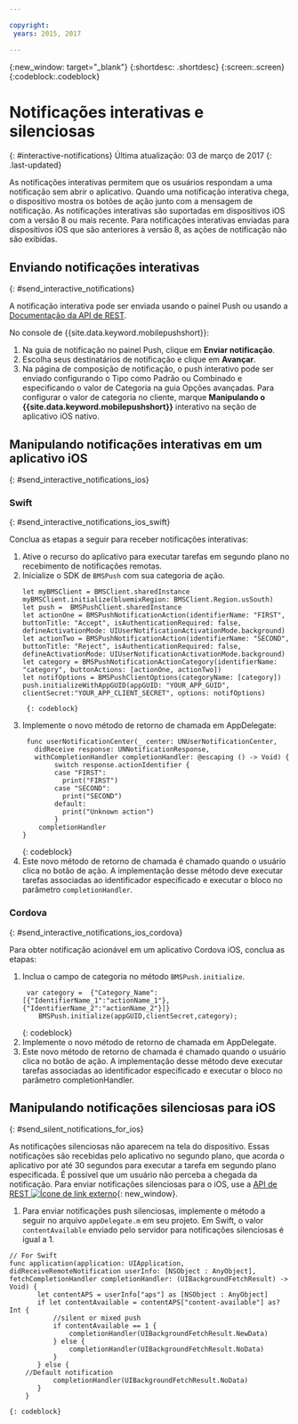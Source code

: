 ```yaml
---

copyright:
 years: 2015, 2017

---
```


{:new_window: target="_blank"}
{:shortdesc: .shortdesc}
{:screen:.screen}
{:codeblock:.codeblock}

# Notificações interativas e silenciosas  
{: #interactive-notifications}
Última atualização: 03 de março de 2017
{: .last-updated}

As notificações interativas permitem que os usuários respondam a uma notificação sem abrir o aplicativo. Quando uma notificação interativa chega, o dispositivo mostra os botões de ação junto com a mensagem de notificação. As notificações interativas são suportadas em dispositivos iOS com a versão 8 ou mais recente. Para notificações interativas enviadas para dispositivos iOS que são anteriores à versão 8, as ações de notificação não são exibidas.

## Enviando notificações interativas
{: #send_interactive_notifications}

A notificação interativa pode ser enviada usando o painel Push ou usando a [Documentação da API de REST](t_restapi.html).

No console de {{site.data.keyword.mobilepushshort}}: 

1. Na guia de notificação no painel Push, clique em **Enviar notificação**. 
2. Escolha seus destinatários de notificação e clique em **Avançar**. 
3. Na página de composição de notificação, o push interativo pode ser enviado configurando o Tipo como Padrão ou Combinado e especificando o valor de Categoria na guia Opções avançadas. Para configurar o valor de categoria no cliente, marque **Manipulando o {{site.data.keyword.mobilepushshort}}** interativo na seção de aplicativo iOS nativo.

## Manipulando notificações interativas em um aplicativo iOS
{: #send_interactive_notifications_ios}

### Swift
{: #send_interactive_notifications_ios_swift}

Conclua as etapas a seguir para receber notificações interativas:

1. Ative o recurso do aplicativo para executar tarefas em segundo plano no recebimento de notificações remotas. 
1. Inicialize o SDK de `BMSPush` com sua categoria de ação.
	```
	let myBMSClient = BMSClient.sharedInstance
	myBMSClient.initialize(bluemixRegion: BMSClient.Region.usSouth)
	let push =  BMSPushClient.sharedInstance
    let actionOne = BMSPushNotificationAction(identifierName: "FIRST", buttonTitle: "Accept", isAuthenticationRequired: false, defineActivationMode: UIUserNotificationActivationMode.background)
   	let actionTwo = BMSPushNotificationAction(identifierName: "SECOND", buttonTitle: "Reject", isAuthenticationRequired: false, defineActivationMode: UIUserNotificationActivationMode.background)
   	let category = BMSPushNotificationActionCategory(identifierName: "category", buttonActions: [actionOne, actionTwo])
   	let notifOptions = BMSPushClientOptions(categoryName: [category])
	push.initializeWithAppGUID(appGUID: "YOUR_APP_GUID", clientSecret:"YOUR_APP_CLIENT_SECRET", options: notifOptions)
	```
		{: codeblock}

1. Implemente o novo método de retorno de chamada em AppDelegate:
	```
	 func userNotificationCenter(_ center: UNUserNotificationCenter,
       didReceive response: UNNotificationResponse,
       withCompletionHandler completionHandler: @escaping () -> Void) {
            switch response.actionIdentifier {
		    case "FIRST":
		      print("FIRST")
		    case "SECOND":
		      print("SECOND")  
		    default:
		      print("Unknown action")
		    }
		completionHandler
	}
	```
	{: codeblock} 
5. Este novo método de retorno de chamada é chamado quando o usuário clica no botão de ação. A implementação desse método deve executar tarefas associadas ao identificador especificado e executar o bloco no parâmetro `completionHandler`.


### Cordova
{: #send_interactive_notifications_ios_cordova}

Para obter notificação acionável em um aplicativo Cordova iOS, conclua as etapas:

1. Inclua o campo de categoria no método `BMSPush.initialize`.
   ```
	var category =  {"Category_Name":[{"IdentifierName_1":"actionName_1"},{"IdentifierName_2":"actionName_2"}]}
       BMSPush.initialize(appGUID,clientSecret,category);
    ```
	{: codeblock} 
2. Implemente o novo método de retorno de chamada em AppDelegate.
3. Este novo método de retorno de chamada é chamado quando o usuário clica no botão de ação. A implementação desse método deve executar tarefas associadas ao identificador especificado e executar o bloco no parâmetro completionHandler.

## Manipulando notificações silenciosas para iOS
{: #send_silent_notifications_for_ios}

As notificações silenciosas não aparecem na tela do dispositivo. Essas notificações são recebidas pelo aplicativo no segundo plano, que acorda o aplicativo por até 30 segundos para executar a tarefa em segundo plano especificada. É possível que um usuário não perceba a chegada da notificação. Para enviar notificações silenciosas para o iOS, use a [API de REST ![Ícone de link externo](../../icons/launch-glyph.svg "External link icon")](https://mobile.{DomainName}/imfpush/){: new_window}.   

1. Para enviar notificações push silenciosas, implemente o método a seguir no arquivo `appDelegate.m` em seu projeto. Em Swift, o valor `contentAvailable` enviado pelo servidor para notificações silenciosas é igual a 1.
```
// For Swift
func application(application: UIApplication, didReceiveRemoteNotification userInfo: [NSObject : AnyObject], fetchCompletionHandler completionHandler: (UIBackgroundFetchResult) -> Void) {
       let contentAPS = userInfo["aps"] as [NSObject : AnyObject]
       if let contentAvailable = contentAPS["content-available"] as? Int {
           //silent or mixed push
           if contentAvailable == 1 {
               completionHandler(UIBackgroundFetchResult.NewData)
           } else {
               completionHandler(UIBackgroundFetchResult.NoData)
           }
       } else {
    //Default notification
           completionHandler(UIBackgroundFetchResult.NoData)
       }
    }
```
	{: codeblock}

